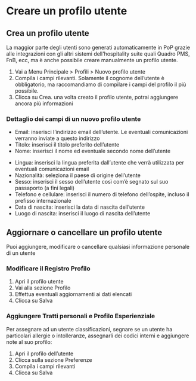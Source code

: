 # Creare un profilo utente

## Crea un profilo utente 

La maggior parte degli utenti sono generati automaticamente in PoP grazie alle integrazioni con gli altri sistemi dell'hospitality suite quali Quadro PMS, FnB, ecc, ma è anche possibile creare manualmente un profilo utente. 

1. Vai a Menu Principale > Profili > Nuovo profilo utente
2. Compila i campi rilevanti. Solamente il cognome dell’utente è obbligatorio, ma raccomandiamo di compilare i campi del profilo il più possibile.
3. Clicca su Crea. una volta creato il profilo utente, potrai aggiungere ancora più informazioni

### Dettaglio dei campi di un nuovo profilo utente

- Email: inserisci l’indirizzo email dell’utente. Le eventuali comunicazioni verranno inviate a questo indirizzo
- Titolo: inserisci il titolo preferito dell’utente
- Nome: inserisci il nome ed eventuale secondo nome dell’utente
* Lingua: inserisci la lingua preferita dall’utente che verrà utilizzata per eventuali comunicazioni email
* Nazionalità: seleziona il paese di origine dell’utente
* Sesso: inserisci il sesso dell’utente così com’è segnato sul suo passaporto (a fini legali)
* Telefono e cellulare: inserisci il numero di telefono dell’ospite, incluso il prefisso internazionale 
* Data di nascita: inserisci la data di nascita dell’utente
* Luogo di nascita: inserisci il luogo di nascita dell’utente

## Aggiornare o cancellare un profilo utente

Puoi aggiungere, modificare o cancellare qualsiasi informazione personale di un utente

### Modificare il Registro Profilo

1. Apri il profilo utente
2. Vai alla sezione Profilo
3. Effettua eventuali aggiornamenti ai dati elencati
4. Clicca su Salva

### Aggiungere Tratti personali e Profilo Esperienziale

Per assegnare ad un utente classificazioni, segnare se un utente ha particolari allergie o intolleranze, assegnarli dei codici interni e aggiungere note al suo profilo:

1. Apri il profilo dell’utente
2. Clicca sulla sezione Preferenze
3. Compila i campi rilevanti
4. Clicca su Salva
